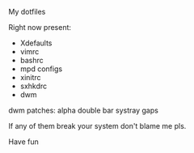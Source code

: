 My dotfiles

Right now present:
- Xdefaults
- vimrc
- bashrc
- mpd configs
- xinitrc
- sxhkdrc
- dwm


dwm patches:
    alpha
    double bar
    systray
    gaps


If any of them break your system don't blame me pls.

Have fun
